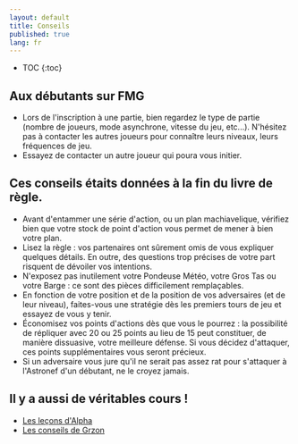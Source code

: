 ```yaml
---
layout: default
title: Conseils
published: true
lang: fr
---
```

* TOC
{:toc}

## Aux débutants sur FMG
- Lors de l'inscription à une partie, bien regardez le type de partie (nombre de joueurs, mode asynchrone, vitesse du jeu, etc...). N'hésitez pas à contacter les autres joueurs pour connaître leurs niveaux, leurs fréquences de jeu.
- Essayez de contacter un autre joueur qui poura vous initier.

## Ces conseils étaits données à la fin du livre de règle.
- Avant d'entammer une série d'action, ou un plan machiavelique, vérifiez bien que votre stock de point d'action vous permet de mener à bien votre plan.
- Lisez la règle : vos partenaires ont sûrement omis de vous expliquer quelques détails. En outre, des questions trop précises de votre part risquent de dévoiler vos intentions.
- N'exposez pas inutilement votre Pondeuse Météo, votre Gros Tas ou votre Barge : ce sont des pièces difficilement remplaçables.
- En fonction de votre position et de la position de vos adversaires (et de leur niveau), faites-vous une stratégie dès les premiers tours de jeu et essayez de vous y tenir.
- Économisez vos points d'actions dès que vous le pourrez : la possibilité de répliquer avec 20 ou 25 points au lieu de 15 peut constituer, de manière dissuasive, votre meilleure défense. Si vous décidez d'attaquer, ces points supplémentaires vous seront précieux.
- Si un adversaire vous jure qu'il ne serait pas assez rat pour s'attaquer à l'Astronef d'un débutant, ne le croyez jamais.


## Il y a aussi de véritables cours !
- [Les leçons d'Alpha](http://fullmetalplanete.forum2jeux.com/trucs-et-astuces-f16/les-lecons-d-alpha-t203.htm)
- [Les conseils de Grzon](http://fullmetalplanete.forum2jeux.com/t42-conseils-de-sages)